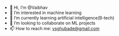 - 👋 Hi, I’m @Vaibhav
- 👀 I’m interested in machine learning
- 🌱 I’m currently learning artificial intelligence(B-tech)
- 💞️ I’m looking to collaborate on ML projects
- 📫 How to reach me: vsghubade@gmail.com

<!---
Vai401/Vai401 is a ✨ special ✨ repository because its `README.md` (this file) appears on your GitHub profile.
You can click the Preview link to take a look at your changes.
--->
